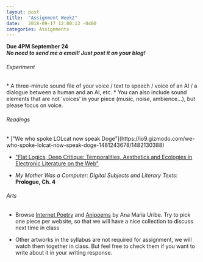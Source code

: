 ```yaml
---
layout: post
title:  "Assignment Week2"
date:   2018-09-17 12:00:13 -0400
categories: Assignments
---
```

**Due 4PM September 24**  
***No need to send me a email! Just post it on your blog!***

<h6>Experiment</h6>
* A three-minute sound file of your voice / text to speech / voice of an AI / a dialogue between a human and an AI, etc.
* You can also include sound elements that are not 'voices' in your piece (music, noise, ambience...), but please focus on voice.

<h6>Readings</h6>
* ["We who spoke LOLcat now speak Doge"](https://io9.gizmodo.com/we-who-spoke-lolcat-now-speak-doge-1481243678/1482130388)

* ["Flat Logics, Deep Critique: Temporalities, Aesthetics and Ecologies in Electronic Literature on the Web"]()

* *My Mother Was a Computer: Digital Subjects and Literary Texts*:
**Prologue, Ch. 4**


<h6>Arts</h6>

* Browse [Internet Poetry](http://internetpoetry.co.uk/) and [Anipoems](http://vispo.com/uribe/hojas2.html) by Ana Maria Uribe. Try to pick one piece per website, so that we will have a nice collection to discuss next time in class

* Other artworks in the syllabus are not required for assignment, we will watch them together in class. But feel free to check them if you want to write about it in your writing response.
